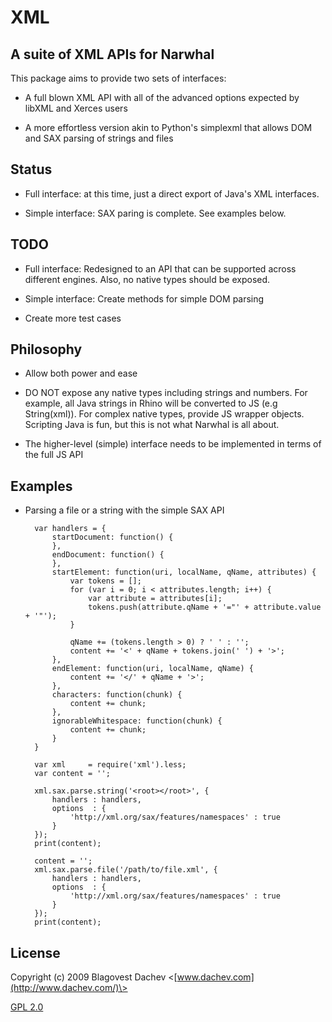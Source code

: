 XML
=======

A suite of XML APIs for Narwhal
-------------------------------------

This package aims to provide two sets of interfaces:

* A full blown XML API with all of the advanced options expected by libXML and Xerces users

* A more effortless version akin to Python's simplexml that allows DOM and SAX parsing of strings and files


Status
-------------------------------------

* Full interface: at this time, just a direct export of Java's XML interfaces.

* Simple interface: SAX paring is complete. See examples below.


TODO
-------------------------------------

* Full interface: Redesigned to an API that can be supported across different engines. Also, no native types should be exposed.

* Simple interface: Create methods for simple DOM parsing

* Create more test cases


Philosophy
-------------------------------------

* Allow both power and ease

* DO NOT expose any native types including strings and numbers. For example, all Java strings in Rhino will be converted to JS (e.g String(xml)). For complex native types, provide JS wrapper objects. Scripting Java is fun, but this is not what Narwhal is all about.

* The higher-level (simple) interface needs to be implemented in terms of the full JS API


Examples
-------------------------------------

* Parsing a file or a string with the simple SAX API

        var handlers = {
            startDocument: function() {
            },
            endDocument: function() {
            },
            startElement: function(uri, localName, qName, attributes) {
                var tokens = [];
                for (var i = 0; i < attributes.length; i++) {
                    var attribute = attributes[i];
                    tokens.push(attribute.qName + '="' + attribute.value + '"');
                }
                
                qName += (tokens.length > 0) ? ' ' : '';
                content += '<' + qName + tokens.join(' ') + '>';
            },
            endElement: function(uri, localName, qName) {
                content += '</' + qName + '>';
            },
            characters: function(chunk) {
                content += chunk;
            },
            ignorableWhitespace: function(chunk) {
                content += chunk;
            }
        }

        var xml     = require('xml').less;
        var content = '';

        xml.sax.parse.string('<root></root>', {
            handlers : handlers,
            options  : {
                'http://xml.org/sax/features/namespaces' : true
            }
        });
        print(content);

        content = '';
        xml.sax.parse.file('/path/to/file.xml', {
            handlers : handlers,
            options  : {
                'http://xml.org/sax/features/namespaces' : true
            }
        });
        print(content);


License
-------------------------------------

Copyright (c) 2009 Blagovest Dachev <[www.dachev.com](http://www.dachev.com/)\>

[GPL 2.0](http://www.gnu.org/licenses/gpl-2.0.html)

